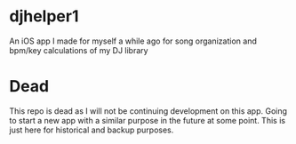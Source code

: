 djhelper1
=========

An iOS app I made for myself a while ago for song organization and bpm/key calculations of my DJ library


Dead
====
This repo is dead as I will not be continuing development on this app. Going to start a new app with a similar purpose
in the future at some point. This is just here for historical and backup purposes.
